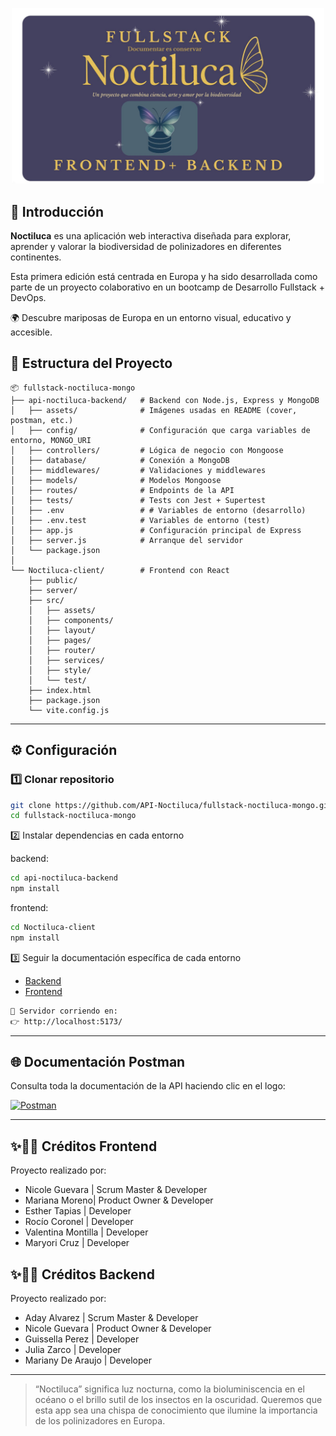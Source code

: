 <p align="center">
  <img src="./api-noctiluca-backend/assets/fullcover.jpg" alt="fullstack mongo" width="500px"/>
</p>

## 🐛 Introducción

**Noctiluca** es una aplicación web interactiva diseñada para explorar, aprender y valorar la biodiversidad de polinizadores en diferentes continentes.  

Esta primera edición está centrada en Europa y ha sido desarrollada como parte de un proyecto colaborativo en un bootcamp de Desarrollo Fullstack + DevOps.  

🌍 Descubre mariposas de Europa en un entorno visual, educativo y accesible.

## 📂 Estructura del Proyecto
```
📦 fullstack-noctiluca-mongo
├── api-noctiluca-backend/   # Backend con Node.js, Express y MongoDB
│   ├── assets/              # Imágenes usadas en README (cover, postman, etc.)
│   ├── config/              # Configuración que carga variables de entorno, MONGO_URI
│   ├── controllers/         # Lógica de negocio con Mongoose
│   ├── database/            # Conexión a MongoDB
│   ├── middlewares/         # Validaciones y middlewares
│   ├── models/              # Modelos Mongoose
│   ├── routes/              # Endpoints de la API
│   ├── tests/               # Tests con Jest + Supertest
│   ├── .env                 # # Variables de entorno (desarrollo)
│   ├── .env.test            # Variables de entorno (test)
│   ├── app.js               # Configuración principal de Express
│   ├── server.js            # Arranque del servidor
│   └── package.json
│
└── Noctiluca-client/        # Frontend con React
    ├── public/
    ├── server/
    ├── src/
    │   ├── assets/
    │   ├── components/
    │   ├── layout/
    │   ├── pages/
    │   ├── router/
    │   ├── services/
    │   ├── style/
    │   └── test/
    ├── index.html
    ├── package.json
    └── vite.config.js
```
---
## ⚙️ Configuración

### 1️⃣ Clonar repositorio

```bash
git clone https://github.com/API-Noctiluca/fullstack-noctiluca-mongo.git
cd fullstack-noctiluca-mongo
```
2️⃣ Instalar dependencias en cada entorno

backend: 
```bash
cd api-noctiluca-backend
npm install
```

frontend: 
```bash
cd Noctiluca-client
npm install
```
3️⃣ Seguir la documentación específica de cada entorno

<ul>
  <li><a href="./api-noctiluca-backend/README.md" target="_blank">Backend</a></li>
  <li><a href="./Noctiluca-client/README.md" target="_blank">Frontend</a></li>
</ul>


```bash
🦋 Servidor corriendo en:
👉 http://localhost:5173/
```

---
## 🌐 Documentación Postman

Consulta toda la documentación de la API haciendo clic en el logo:

<a href="https://documenter.getpostman.com/view/46421388/2sB3HnJKMj" target="_blank">
  <img src="https://voyager.postman.com/logo/postman-logo-orange-stacked.svg" alt="Postman" width="220"/>
</a>

---


## ✨👩‍💻 Créditos Frontend 


Proyecto realizado por:

- Nicole Guevara  | Scrum Master & Developer
- Mariana Moreno| Product Owner & Developer
- Esther Tapias  |  Developer
- Rocío Coronel  |  Developer
- Valentina Montilla  |  Developer
- Maryori Cruz   |  Developer

## ✨👩‍💻 Créditos Backend 

Proyecto realizado por:

- Aday Alvarez | Scrum Master & Developer
- Nicole Guevara | Product Owner & Developer
- Guissella Perez |  Developer
- Julia Zarco  |  Developer
- Mariany De Araujo |  Developer

---
>“Noctiluca” significa luz nocturna, como la bioluminiscencia en el océano o el brillo sutil de los insectos en la oscuridad. Queremos que esta app sea una chispa de conocimiento que ilumine la importancia de los polinizadores en Europa.